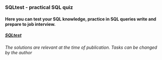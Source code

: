 ### SQLtest - practical SQL quiz

#### Here you can test your SQL knowledge, practice in SQL queries write and prepare to job interview.

##### [SQLtest](https://sqltest.online/en/)

_The solutions are relevant at the time of publication. Tasks can be changed by the author_
